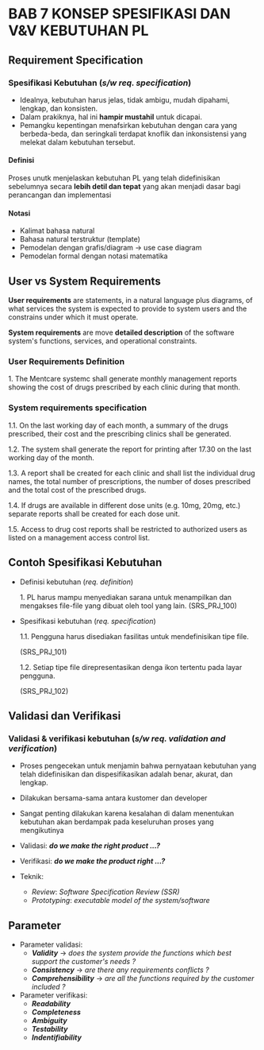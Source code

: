 # BAB 7 KONSEP SPESIFIKASI DAN V&V KEBUTUHAN PL

## Requirement Specification

### Spesifikasi Kebutuhan (*s/w req. specification*)

- Idealnya, kebutuhan harus jelas, tidak ambigu, mudah dipahami, lengkap, dan konsisten.
- Dalam prakiknya, hal ini **hampir mustahil** untuk dicapai.
- Pemangku kepentingan menafsirkan kebutuhan dengan cara yang berbeda-beda, dan seringkali terdapat knoflik dan inkonsistensi yang melekat dalam kebutuhan tersebut.

#### Definisi

Proses unutk menjelaskan kebutuhan PL yang telah didefinisikan sebelumnya secara **lebih detil dan tepat** yang akan menjadi dasar bagi perancangan dan implementasi

#### Notasi

- Kalimat bahasa natural
- Bahasa natural terstruktur (template)
- Pemodelan dengan grafis/diagram -> use case diagram
- Pemodelan formal dengan notasi matematika

## User vs System Requirements

**User requirements** are statements, in a natural language plus diagrams, of what services the system is expected to provide to system users and the constrains under which it must operate.

**System requirements** are move **detailed description** of the software system's functions, services, and operational constraints.

### User Requirements Definition

1\. The Mentcare systemc shall generate monthly management reports showing the cost of drugs prescribed by each clinic during that month.

### System requirements specification

1.1\. On the last working day of each month, a summary of the drugs prescribed, their cost and the prescribing clinics shall be generated.

1.2\. The system shall generate the report for printing after 17.30 on the last working day of the month.

1.3\. A report shall be created for each clinic and shall list the individual drug names, the total number of prescriptions, the number of doses prescribed and the total cost of the prescribed drugs.

1.4\. If drugs are available in different dose units (e.g. 10mg, 20mg, etc.) separate reports shall be created for each dose unit.

1.5\. Access to drug cost reports shall be restricted to authorized users as listed on a management access control list.

## Contoh Spesifikasi Kebutuhan

- Definisi kebutuhan (*req. definition*)

  1\. PL harus mampu menyediakan sarana untuk menampilkan dan mengakses file-file yang dibuat oleh tool yang lain. (SRS_PRJ_100)

- Spesifikasi kebutuhan (*req. specification*)

  1.1\. Pengguna harus disediakan fasilitas untuk mendefinisikan tipe file.

  (SRS_PRJ_101)

  1.2\. Setiap tipe file direpresentasikan denga ikon tertentu pada layar pengguna.

  (SRS_PRJ_102)

## Validasi dan Verifikasi

### Validasi & verifikasi kebutuhan (*s/w req. validation and verification*)

- Proses pengecekan untuk menjamin bahwa pernyataan kebutuhan yang telah didefinisikan dan dispesifikasikan adalah benar, akurat, dan lengkap.
- Dilakukan bersama-sama antara kustomer dan developer
- Sangat penting dilakukan karena kesalahan di dalam menentukan kebutuhan akan berdampak pada keseluruhan proses yang mengikutinya

- Validasi: ***do we make the right product ...?***
- Verifikasi: ***do we make the product right ...?***
- Teknik:
  - *Review*: *Software Specification Review (SSR)*
  - *Prototyping*: *executable model of the system/software*

## Parameter

- Parameter validasi:
  - ***Validity*** -> *does the system provide the functions which best support the customer's needs ?*
  - ***Consistency*** -> *are there any requirements conflicts ?*
  - ***Comprehensibility*** -> *are all the functions required by the customer included ?*
- Parameter verifikasi:
  - ***Readability***
  - ***Completeness***
  - ***Ambiguity***
  - ***Testability***
  - ***Indentifiability***

